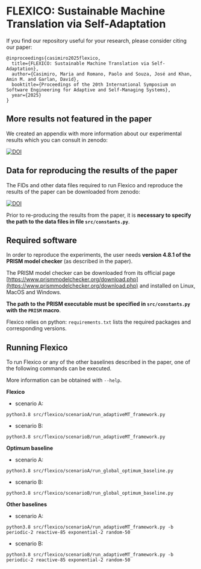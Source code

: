 # FLEXICO: Sustainable Machine Translation via Self-Adaptation

If you find our repository useful for your research, please consider citing our paper:

```
@inproceedings{casimiro2025flexico,
  title={FLEXICO: Sustainable Machine Translation via Self-Adaptation},
  author={Casimiro, Maria and Romano, Paolo and Souza, José and Khan, Amin M. and Garlan, David},
  booktitle={Proceedings of the 20th International Symposium on Software Engineering for Adaptive and Self-Managing Systems},
  year={2025}
}
```

## More results not featured in the paper

We created an appendix with more information about our experimental results which you can consult in zenodo:

[![DOI](https://zenodo.org/badge/DOI/10.5281/zenodo.14452761.svg)](https://doi.org/10.5281/zenodo.14452761)




## Data for reproducing the results of the paper

The FIDs and other data files required to run Flexico and reproduce the results of the paper can be downloaded from zenodo: 

[![DOI](https://zenodo.org/badge/DOI/10.5281/zenodo.14736503.svg)](https://doi.org/10.5281/zenodo.14736503)

Prior to re-producing the results from the paper, it is **necessary to specify the path to the data files in file `src/constants.py`**.



## Required software

In order to reproduce the experiments, the user needs **version 4.8.1 of the PRISM model checker** (as described in the paper).

The PRISM model checker can be downloaded from its official page 
[https://www.prismmodelchecker.org/download.php](https://www.prismmodelchecker.org/download.php)
and installed on Linux, MacOS and Windows.

**The path to the PRISM executable must be specified in `src/constants.py` with the `PRISM` macro**.

Flexico relies on python: `requirements.txt` lists the required packages and corresponding versions.



## Running Flexico
To run Flexico or any of the other baselines described in the paper, one of the following commands can be executed. 

More information can be obtained with `--help`.

**Flexico**

- scenario A:
```
python3.8 src/flexico/scenarioA/run_adaptiveMT_framework.py
```

- scenario B:
```
python3.8 src/flexico/scenarioB/run_adaptiveMT_framework.py
```

**Optimum baseline**

- scenario A:
```
python3.8 src/flexico/scenarioA/run_global_optimum_baseline.py 
```

- scenario B:
```
python3.8 src/flexico/scenarioB/run_global_optimum_baseline.py
```

**Other baselines**

- scenario A:
```
python3.8 src/flexico/scenarioA/run_adaptiveMT_framework.py -b periodic-2 reactive-85 exponential-2 random-50
```

- scenario B:
```
python3.8 src/flexico/scenarioB/run_adaptiveMT_framework.py -b periodic-2 reactive-85 exponential-2 random-50
```